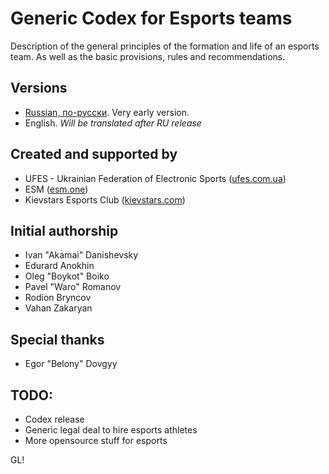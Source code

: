 # Generic Codex for Esports teams

Description of the general principles of the formation and life
of an esports team. As well as the basic provisions, rules and recommendations.

## Versions
* [Russian, по-русски](https://github.com/faeton/codex/blob/master/ru.md). Very early version.
* English. *Will be translated after RU release*

## Created and supported by
* UFES - Ukrainian Federation of Electronic Sports ([ufes.com.ua](http://ufes.com.ua))
* ESM ([esm.one](https://esm.one))
* Kievstars Esports Club ([kievstars.com](http://kievstars.com))

## Initial authorship
* Ivan "Akamai" Danishevsky
* Edurard Anokhin
* Oleg "Boykot" Boiko
* Pavel "Waro" Romanov
* Rodion Bryncov
* Vahan Zakaryan

## Special thanks
* Egor "Belony" Dovgyy

## TODO:
* Codex release
* Generic legal deal to hire esports athletes
* More opensource stuff for esports

GL!
